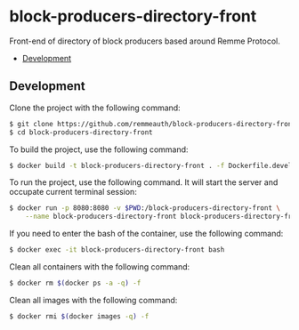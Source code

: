 # block-producers-directory-front
Front-end of directory of block producers based around Remme Protocol.

  * [Development](#development)

## Development

Clone the project with the following command:

```bash
$ git clone https://github.com/remmeauth/block-producers-directory-front.git
$ cd block-producers-directory-front
```

To build the project, use the following command:

```bash
$ docker build -t block-producers-directory-front . -f Dockerfile.development
```

To run the project, use the following command. It will start the server and occupate current terminal session:

```bash
$ docker run -p 8080:8080 -v $PWD:/block-producers-directory-front \
    --name block-producers-directory-front block-producers-directory-front
```

If you need to enter the bash of the container, use the following command:

```bash 
$ docker exec -it block-producers-directory-front bash
```

Clean all containers with the following command:

```bash
$ docker rm $(docker ps -a -q) -f
```

Clean all images with the following command:

```bash
$ docker rmi $(docker images -q) -f
```

